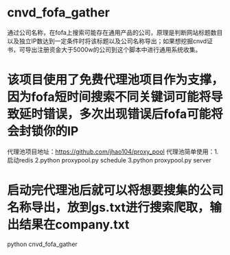 # cnvd_fofa_gather
通过公司名称，在fofa上搜索可能存在通用产品的公司，原理是判断网站标题数目以及独立IP数达到一定条件时将该标题以及公司名称导出；如果想挖掘cnvd证书，可导出注册资金大于5000w的公司到这个脚本中进行通用系统收集。

# 该项目使用了免费代理池项目作为支撑，因为fofa短时间搜索不同关键词可能将导致延时错误，多次出现错误后fofa可能将会封锁你的IP
代理池项目地址：https://github.com/jhao104/proxy_pool
代理池简单使用：1.启动redis
               2.python proxypool.py schedule
               3.python proxypool.py server
               
 # 启动完代理池后就可以将想要搜集的公司名称导出，放到gs.txt进行搜索爬取，输出结果在company.txt
 python cnvd_fofa_gather
